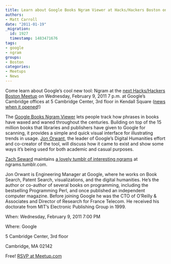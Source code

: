 ```yaml
---
title: Learn about Google Books Ngram Viewer at Hacks/Hackers Boston on Feb. 9
authors:
- Matt Carroll
date: "2011-01-19"
_migration:
  id: 1927
  timestamp: 1483471676
tags:
- google
- ngram
groups:
- Boston
categories:
- Meetups
- News
---
```


Come learn about Google&#8217;s cool new tool: Ngram at the [next Hacks/Hackers Boston Meetup][1] on Wednesday, February 9, 2011 7 p.m. at Google&#8217;s Cambridge offices at 5 Cambridge Center, 3rd floor in Kendall Square ([news when it opened][2]!)

The [Google Books Ngram Viewer][3] lets people track how phrases in books have waxed and waned throughout the centuries. Building on top of the 15 million books that libraries and publishers have given to Google for scanning, it provides a simple and quick visual interface for illustrating trends in usage. [Jon Orwant][4], the leader of Google&#8217;s Digital Humanities effort and co-creator of the tool, will discuss how it came to exist and show some ways it&#8217;s being used for both academic and casual purposes.

[Zach Seward][5] maintains [a lovely tumblr of interesting ngrams][6] at ngrams.tumblr.com.

Jon Orwant is Engineering Manager at Google, where he works on Book Search, Patent Search, visualizations, and the digital humanities. He&#8217;s the author or co-author of several books on programming, including the bestselling Programming Perl, and once published an independent computer magazine. Before joining Google he was the CTO of O&#8217;Reilly & Associates and Director of Research for France Telecom. He received his doctorate from MIT&#8217;s Electronic Publishing Group in 1999.

When: Wednesday, February 9, 2011 7:00 PM

Where: Google

5 Cambridge Center, 3rd floor

Cambridge, MA 02142

Free! [RSVP at Meetup.com][1]

 [1]: http://meetupbos.hackshackers.com/calendar/16097539/
 [2]: http://www.wickedlocal.com/cambridge/news/business/x165089941/Google-unveils-new-Cambridge-office
 [3]: http://ngrams.googlelabs.com/
 [4]: http://twitter.com/orwant
 [5]: http://zachseward.com
 [6]: http://ngrams.tumblr.com/